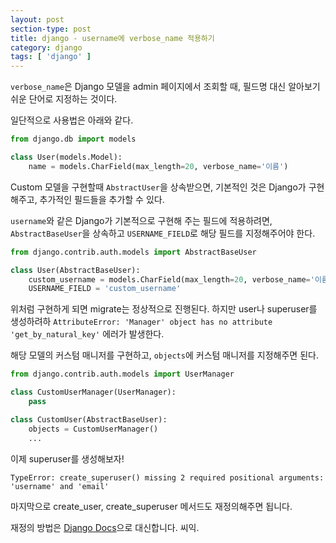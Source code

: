 ```yaml
---
layout: post
section-type: post
title: django - username에 verbose_name 적용하기
category: django
tags: [ 'django' ]
---
```


`verbose_name`은 Django 모델을 admin 페이지에서 조회할 때, 필드명 대신 알아보기 쉬운 단어로 지정하는 것이다.

일단적으로 사용법은 아래와 같다.

```python
from django.db import models

class User(models.Model):
    name = models.CharField(max_length=20, verbose_name='이름')
```

Custom 모델을 구현할때 `AbstractUser`을 상속받으면, 기본적인 것은 Django가 구현해주고, 추가적인 필드들을 추가할 수 있다.

`username`와 같은 Django가 기본적으로 구현해 주는 필드에 적용하려면, `AbstractBaseUser`을 상속하고 `USERNAME_FIELD`로 해당 필드를 지정해주어야 한다.

```python
from django.contrib.auth.models import AbstractBaseUser

class User(AbstractBaseUser):
    custom_username = models.CharField(max_length=20, verbose_name='이름')
    USERNAME_FIELD = 'custom_username'
```

위처럼 구현하게 되면 migrate는 정상적으로 진행된다. 하지만 user나 superuser를 생성하려하
`AttributeError: 'Manager' object has no attribute 'get_by_natural_key'` 에러가 발생한다.

해당 모델의 커스텀 매니저를 구현하고, `objects`에 커스텀 매니저를 지정해주면 된다.

```python
from django.contrib.auth.models import UserManager

class CustomUserManager(UserManager):
    pass

class CustomUser(AbstractBaseUser):
    objects = CustomUserManager()
    ...
```

이제 superuser를 생성해보자!

```
TypeError: create_superuser() missing 2 required positional arguments: 'username' and 'email'
```

마지막으로 create_user, create_superuser 메서드도 재정의해주면 됩니다.

재정의 방법은 [Django Docs](https://docs.djangoproject.com/ko/2.1/topics/auth/customizing/)으로 대신합니다. 씨익.
